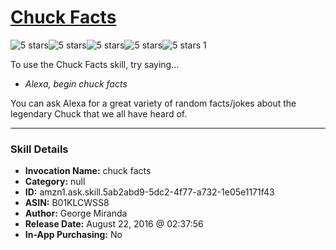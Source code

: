 # [Chuck Facts](http://alexa.amazon.com/#skills/amzn1.ask.skill.5ab2abd9-5dc2-4f77-a732-1e05e1171f43)
![5 stars](../../images/ic_star_black_18dp_1x.png)![5 stars](../../images/ic_star_black_18dp_1x.png)![5 stars](../../images/ic_star_black_18dp_1x.png)![5 stars](../../images/ic_star_black_18dp_1x.png)![5 stars](../../images/ic_star_black_18dp_1x.png) 1

To use the Chuck Facts skill, try saying...

* *Alexa, begin chuck facts*

You can ask Alexa for a great variety of random facts/jokes about the legendary Chuck that we all have heard of.

***

### Skill Details

* **Invocation Name:** chuck facts
* **Category:** null
* **ID:** amzn1.ask.skill.5ab2abd9-5dc2-4f77-a732-1e05e1171f43
* **ASIN:** B01KLCWSS8
* **Author:** George Miranda
* **Release Date:** August 22, 2016 @ 02:37:56
* **In-App Purchasing:** No
